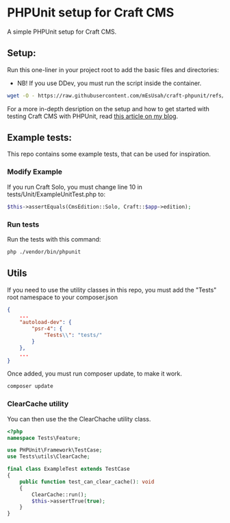 # PHPUnit setup for Craft CMS
A simple PHPUnit setup for Craft CMS.

## Setup:
Run this one-liner in your project root to add the basic files and directories:
* NB! If you use DDev, you must run the script inside the container.
```bash
wget -O - https://raw.githubusercontent.com/mEsUsah/craft-phpunit/refs/heads/master/setup.sh | bash
```
For a more in-depth desription on the setup and how to get started with testing Craft CMS with PHPUnit, read [this article on my blog](https://haxor.no/en/article/testing-craft-cms).

## Example tests:
This repo contains some example tests, that can be used for inspiration.

### Modify Example
If you run Craft Solo, you must change line 10 in tests/Unit/ExampleUnitTest.php to:
```php
$this->assertEquals(CmsEdition::Solo, Craft::$app->edition);
```

### Run tests
Run the tests with this command:
```bash
php ./vendor/bin/phpunit
```

## Utils
If you need to use the utility classes in this repo, you must add the "Tests" root namespace to your composer.json

```json
{
    ...
    "autoload-dev": {
        "psr-4": {
            "Tests\\": "tests/"
        }
    },
    ...
}
```
Once added, you must run composer update, to make it work.

```bash
composer update
```

### ClearCache utility
You can then use the the ClearChache utility class.
```php
<?php
namespace Tests\Feature;

use PHPUnit\Framework\TestCase;
use Tests\utils\ClearCache;

final class ExampleTest extends TestCase
{    
    public function test_can_clear_cache(): void
    {
        ClearCache::run();
        $this->assertTrue(true);
    }
}
```
